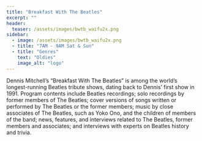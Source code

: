 ```yaml
---
title: "Breakfast With The Beatles"
excerpt: ""
header:
  teaser: /assets/images/bwtb_waifu2x.png
sidebar:
  - image: /assets/images/bwtb_waifu2x.png
  - title: "7AM - 9AM Sat & Sun"
  - title: "Genres"
    text: "Oldies"
    image_alt: "logo"
---
```


Dennis Mitchell’s “Breakfast With The Beatles” is among the world’s longest-running Beatles tribute shows, dating back to Dennis’ first show in 1991. Program contents include Beatles recordings; solo recordings by former members of The Beatles; cover versions of songs written or performed by The Beatles or the former members; music by close associates of The Beatles, such as Yoko Ono, and the children of members of the band; news, features, and interviews related to The Beatles, former members and associates; and interviews with experts on Beatles history and trivia.
